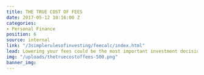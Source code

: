 ```yaml
---
title: THE TRUE COST OF FEES
date: 2017-05-12 18:16:00 Z
categories:
- Personal Finance
position: 6
source: internal
link: "/3simplerulesofinvesting/feecalc/index.html"
lead: Lowering your fees could be the most important investment decision you make.
img: "/uploads/thetruecostoffees-500.png"
banner_img: 
---
```



